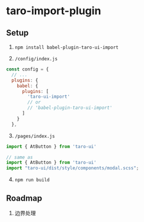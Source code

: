 # taro-import-plugin


## Setup

1. `npm install babel-plugin-taro-ui-import`

2. `/config/index.js`

```js
const config = {
  // ...
  plugins: {
    babel: {
      plugins: [
        'taro-ui-import'
        // or
        // 'babel-plugin-taro-ui-import'
      ]
    }
  },
```

3. `/pages/index.js`

```js
import { AtButton } from 'taro-ui'

// same as
import { AtButton } from 'taro-ui'
import "taro-ui/dist/style/components/modal.scss";
```

4. `npm run build`

## Roadmap

1. 边界处理
